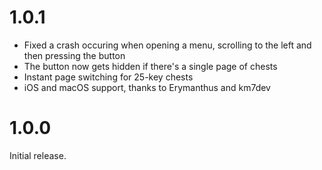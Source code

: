 # 1.0.1
- Fixed a crash occuring when opening a menu, scrolling to the left and then pressing the button
- The button now gets hidden if there's a single page of chests
- Instant page switching for 25-key chests
- iOS and macOS support, thanks to Erymanthus and km7dev

# 1.0.0
Initial release.
